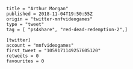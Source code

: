 ```
title = "Arthur Morgan"
published = 2018-11-04T19:50:55Z
origin = "twitter-mnfvideogames"
type = "tweet"
tag = [ "ps4share", "red-dead-redemption-2",]

[twitter]
account = "mnfvideogames"
first_tweet = "1059171149257605120"
retweets = 0
favourites = 0
```

<p class='image'><img src='https://mnf.m17s.net/2018/11/04/DrLui4sXcAQFz2K.jpg' alt=''></p>

